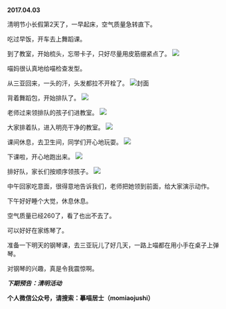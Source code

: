
          
**2017.04.03**

清明节小长假第2天了，一早起床，空气质量急转直下。

吃过早饭，开车去上舞蹈课。

到了教室，开始梳头，忘带卡子，只好尽量用皮筋绷紧点了。
![](https://pic1.zhimg.com/v2-ee8a0df1350674bb3f27ff921b0c88ff.jpg)


喵妈很认真地给喵检查发型。

从三亚回来，一头的汗，头发都拉不开栓了。
![](https://pic4.zhimg.com/v2-eeebd5ec06aa23975cb4a61ab4e05eb4.jpg)封面


背着舞蹈包，开始排队了。
![](https://pic4.zhimg.com/v2-8bd654d6821848af6ca74baebcdd0a70.jpg)


老师过来领排队的孩子们进教室。
![](https://pic2.zhimg.com/v2-dc8ce14d088ab8e5c3d30c1a9ff6a218.jpg)


大家排着队，进入明亮干净的教室。
![](https://pic2.zhimg.com/v2-089fa54004d9c3c28da20e7e8eb90dca.jpg)


课间休息，去卫生间，同学们开心地玩耍。
![](https://pic2.zhimg.com/v2-ce66b97d138b74f0695d73af159b277e.jpg)


下课啦，开心地跑出来。
![](https://pic3.zhimg.com/v2-863529b7cf2d6e6d132b7ee5fcb89599.jpg)


排好队，家长们按顺序领孩子。
![](https://pic4.zhimg.com/v2-7e0ffabfad6965ea2cd3266fe9e91398.jpg)


中午回家吃意面，很得意地告诉我们，老师把她领到前面，给大家演示动作。

下午好好睡个大觉，休息休息。

空气质量已经260了，看了也出不去了。

可以好好在家练琴了。

准备一下明天的钢琴课，去三亚玩儿了好几天，一路上喵都在用小手在桌子上弹琴。

对钢琴的兴趣，真是令我震惊啊。


***下期预告：清明活动***


**个人微信公众号，请搜索：摹喵居士（momiaojushi）**

        